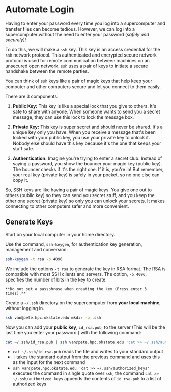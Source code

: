 # Automate Login 

 Having to enter your password every time you log into a supercomputer and transfer files can become tedious. However, we can log into a supercomputer without the need to enter your password (*safely and securely*)!
 
To do this, we will make a `ssh` key. This key is an access credential for the `ssh` network protocol. This authenticated and encrypted secure network protocol is used for remote communication between machines on an unsecured open network. `ssh` uses a pair of keys to initiate a secure handshake between the remote parties. 

 You can think of `ssh` keys like a pair of magic keys that help keep your computer and other computers secure and let you connect to them easily.

 There are 3 components:

1. **Public Key:** This key is like a special lock that you give to others. It's safe to share with anyone. When someone wants to send you a secret message, they can use this lock to lock the message box.

2. **Private Key:** This key is super secret and should never be shared. It's a unique key only you have. When you receive a message that's been locked with your public key, you use your private key to unlock it. Nobody else should have this key because it's the one that keeps your stuff safe.

3. **Authentication:** Imagine you're trying to enter a secret club. Instead of saying a password, you show the bouncer your magic key (public key). The bouncer checks if it's the right one. If it is, you're in! But remember, your real key (private key) is safely in your pocket, so no one else can copy it.

So, SSH keys are like having a pair of magic keys. You give one out to others (public key) so they can send you secret stuff, and you keep the other one secret (private key) so only you can unlock your secrets. It makes connecting to other computers safer and more convenient.

## Generate Keys

Start on your local computer in your home directory.

Use the command, `ssh-keygen`, for authentication key generation, management and conversion:

```bash
ssh-keygen -t rsa -b 4096
```

We include the options `-t rsa` to generate the key in RSA format. The RSA is compatible with most SSH clients and servers. The option, `-b 4096`, specifies the number of bits in the key to create.

```{warning}
**Do not set a passphrase when creating the key (Press enter 3 times).**
```

Create a `~/.ssh` directory on the supercomputer from **your local machine**, without logging in.

```bash
ssh van@pete.hpc.okstate.edu mkdir -p .ssh
```

Now you can add your **public key**, `id_rsa.pub`, to the server (This will be the last time you enter your password.) with the following command:

```bash
cat ~/.ssh/id_rsa.pub | ssh van@pete.hpc.okstate.edu 'cat >> ~/.ssh/authorized_keys'
```

- `cat ~/.ssh/id_rsa.pub` reads the file and writes to your standard output
- `|` takes the standard output from the previous command and uses this as the input for the next command
- `ssh van@pete.hpc.okstate.edu 'cat >> ~/.ssh/authorized_keys'` executes the command in single quote over `ssh`, the command `cat >> ~/.ssh/authorized_keys` appends the contents of `id_rsa.pub` to a list of authorized keys
